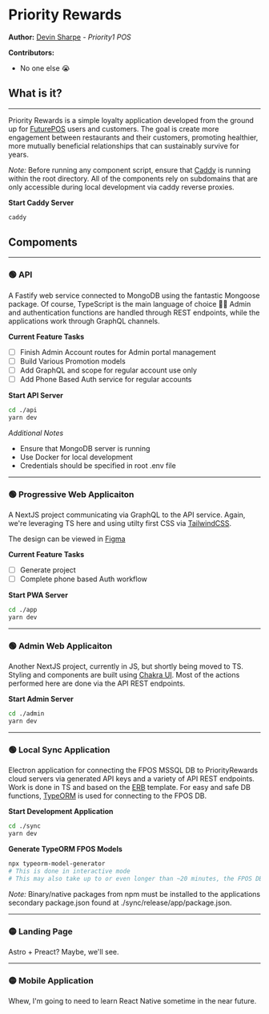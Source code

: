 # Priority Rewards

**Author:** [Devin Sharpe](https://github.com/devinsharpe) - *Priority1 POS*

**Contributors:**
- No one else 😭

## What is it?
---
Priority Rewards is a simple loyalty application developed from the ground up for [FuturePOS](https://futurepos.com) users and customers. The goal is create more engagement between restaurants and their customers, promoting healthier, more mutually beneficial relationships that can sustainably survive for years.

*Note:* Before running any component script, ensure that [Caddy](https://caddyserver.com/) is running within the root directory. All of the components rely on subdomains that are only accessible during local development via caddy reverse proxies.

**Start Caddy Server**
```bash
caddy
```

## Compoments

---

### 🟢 API
A Fastify web service connected to MongoDB using the fantastic Mongoose package. Of course, TypeScript is the 
main language of choice 🙌🏽 Admin and authentication functions are handled through REST endpoints, while the applications work through GraphQL channels.

**Current Feature Tasks**
- [ ] Finish Admin Account routes for Admin portal management
- [ ] Build Various Promotion models
- [ ] Add GraphQL and scope for regular account use only
- [ ] Add Phone Based Auth service for regular accounts

**Start API Server**
```bash
cd ./api 
yarn dev
```

*Additional Notes*
- Ensure that MongoDB server is running
- Use Docker for local development
- Credentials should be specified in root .env file

---

### 🟢 Progressive Web Applicaiton
A NextJS project communicating via GraphQL to the API service. Again, we're leveraging TS here and using utilty first CSS via [TailwindCSS](https://tailwindcss.com/).

The design can be viewed in [Figma](https://www.figma.com/file/R89KHdc7KUjriFYtaa1fVV/PriorityRewards?node-id=0%3A1)

**Current Feature Tasks**
- [ ] Generate project
- [ ] Complete phone based Auth workflow

**Start PWA Server**
```bash
cd ./app
yarn dev
```

---

### 🟢 Admin Web Applicaiton
Another NextJS project, currently in JS, but shortly being moved to TS. Styling and components are built using [Chakra UI](https://chakra-ui.com/). Most of the actions performed here are done via the API REST endpoints.

**Start Admin Server**
```bash
cd ./admin
yarn dev
```

---

### 🟢 Local Sync Application
Electron application for connecting the FPOS MSSQL DB to PriorityRewards cloud servers via generated API keys and a variety of API REST endpoints. Work is done in TS and based on the [ERB](https://electron-react-boilerplate.js.org/) template. For easy and safe DB functions, [TypeORM](https://typeorm.io/#/) is used for connecting to the FPOS DB.

**Start Development Application**
```bash
cd ./sync
yarn dev
```

**Generate TypeORM FPOS Models**
```bash
npx typeorm-model-generator
# This is done in interactive mode
# This may also take up to or even longer than ~20 minutes, the FPOS DB setup is large and complex
```

*Note:* Binary/native packages from npm must be installed to the applications secondary package.json found at ./sync/release/app/package.json.

---

### 🟡 Landing Page

Astro + Preact? Maybe, we'll see.

---

### 🟡 Mobile Application

Whew, I'm going to need to learn React Native sometime in the near future.

